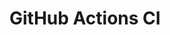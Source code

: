 # GitHub Actions CI




































































































































































































































































































































































































































































































































































































































